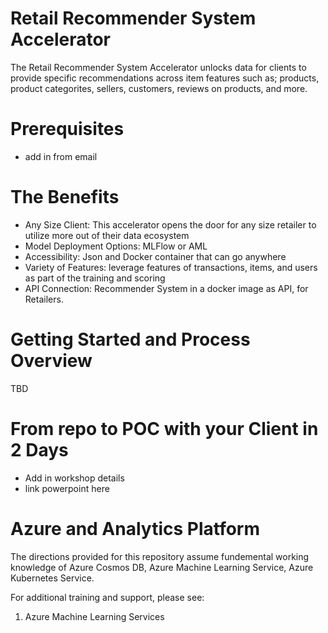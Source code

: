 # Retail Recommender System Accelerator 
The Retail Recommender System Accelerator unlocks data for clients to provide specific recommendations across item features such as; products, product categorites, sellers, customers, reviews on products, and more.

# Prerequisites
* add in from email 

# The Benefits
* Any Size Client: This accelerator opens the door for any size retailer to utilize more out of their data ecosystem 
* Model Deployment Options: MLFlow or AML
* Accessibility: Json and Docker container that can go anywhere 
* Variety of Features: leverage features of transactions, items, and users as part of the training  and  scoring
* API Connection: Recommender System in a docker image as API, for Retailers. 

# Getting Started and Process Overview 
TBD

# From repo to POC with your Client in 2 Days
* Add in workshop details
* link powerpoint here

# Azure and Analytics Platform
The directions provided for this repository assume fundemental working knowledge of Azure Cosmos DB, Azure Machine Learning Service, Azure Kubernetes Service.

For additional training and support, please see:
1. Azure Machine Learning Services

